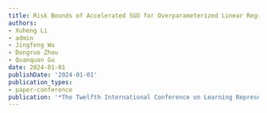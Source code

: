 ```yaml
---
title: Risk Bounds of Accelerated SGD for Overparameterized Linear Regression
authors:
- Xuheng Li
- admin
- Jingfeng Wu
- Dongruo Zhou
- Quanquan Gu
date: 2024-01-01
publishDate: '2024-01-01'
publication_types:
- paper-conference
publication: '*The Twelfth International Conference on Learning Representations* ***(ICLR)***'
---
```

